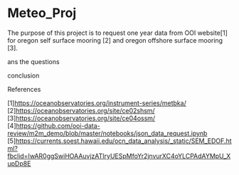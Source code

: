 # Meteo_Proj

  The purpose of this project is to request one year data from OOI website[1] for oregon self surface mooring [2] and oregon offshore surface mooring [3]. 
  
ans the questions

conclusion



References

[1]https://oceanobservatories.org/instrument-series/metbka/
[2]https://oceanobservatories.org/site/ce02shsm/
[3]https://oceanobservatories.org/site/ce04ossm/
[4]https://github.com/ooi-data-review/m2m_demo/blob/master/notebooks/json_data_request.ipynb
[5]https://currents.soest.hawaii.edu/ocn_data_analysis/_static/SEM_EDOF.html?fbclid=IwAR0ggSwiHOAAuvjzATIryUESpMfoYr2jnvurXC4oYLCPAdAYMpU_XupDp8E
